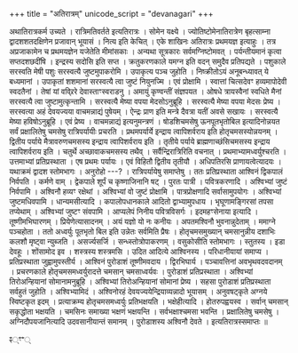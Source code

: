 +++
title = "अतिरात्रम्"
unicode_script = "devanagari"
+++

अथातिरात्रकर्म उच्यते । रात्रिमतिवर्तते इत्यतिरात्रः । सोमेन यक्ष्ये । ज्योतिष्टोमेनातिरात्रेण बृहत्साम्ना द्वादशशतदक्षिणेन प्रजावान् भूयासं । नित्य इति केचित् । एके शाखिनः अतिरात्रः प्रथमयज्ञ इत्याहुः । तत्र अप्रजाकामेन च प्रथमयज्ञेन यजेतेति मीमांसकाः । अन्यथा सूत्रकारः सर्वमग्निष्टोमवत् । पर्यन्तीयमानं कृत्वा सप्तदशछदींषि । इन्द्रस्य सदोसि इति सप्त । क्रतुकरणकाले यमग्न इति वदन् समुदैव प्रतिपद्यते । पशुकाले सरस्वति मेषी पशुः सरस्वत्यै जुष्टमुपाकरोमि । उपाकृत्य पञ्च जुहोति । निष्क्रीतोऽयं अनूबन्ध्यावत् ये बध्यमानां । उपाकृतां शशमानां सरस्वत्यै त्वा जुष्टं नियुनज्मि । एवं प्रोक्षामि । स्वात्तां चित्सदेवꣳ हव्यमापोदेवी स्वदतैनां । तेषां यां वव्र्रिरे देवास्ताꣳस्वराडनु । अमायुं कृण्वन्तीं संज्ञपयत । ओषधे त्रायस्वैनां स्वधिते मैनां सरस्वत्यै त्वा जुष्टामुत्कृन्तामि । सरस्वत्यै मेष्या वपया मेदसोऽनुब्रूहि । सरस्वत्यै मेष्या वपया मेदसः प्रेष्य । सरस्वत्या अहं देवयज्यया वाचमन्नाद्यं पुषेयम् । ऐन्द्रः प्राण इति मन्त्रे दैवत्रा यतीं अवसे सखायः । सरस्वत्यै मेष्या हविषोऽनुब्रूहि । एवं प्रेष्य । वाचमन्नाद्यं इत्यनुमन्त्रणं । षोडशिचमसेषु ऊनपूतभृतोबिल इत्यादिनोन्नयत सर्वं प्रक्षालितेषु चमसेषु रात्रिपर्यायीः प्रचरति । प्रथमपर्यार्ये इन्द्राय त्वापिशर्वराय इति होतृचमसस्योन्नयनम् । द्वितीय पर्याये मैत्रावरुणचमसस्य इन्द्राय त्वापिशर्वराय इति । तृतीये पर्याये ब्राह्मणाच्छंसिचमसस्य इन्द्राय त्वापिशर्वराय इति । चतुर्थे अच्छावाकचमसस्य तथैव् । सर्वैन्द्रिरात्रिरिति वचनात् । प्रथमाभ्यामध्वर्युश्चरति । उत्तमाभ्यां प्रतिप्रस्थाता । एष प्रथमः पर्यायः । एवं विहितौ द्वितीय तृतीयौ । अधिपतिरसि प्राणायत्वेत्यादयः । यथाक्रमं द्वादश स्तोमभागः । अनुरोहो ---? । रात्रिपर्यायेषु समाप्तेषु । ततः प्रतिप्रस्थाता आश्विनं द्विकपालं निर्वपति । कर्मणे वाम् । द्वेकपाले शूर्पं च कृष्णाजिनानि षट् । पुरतः पात्री । पवित्रकरणादि । अश्विभ्यां जुष्टं निर्वपामि । अश्विनौ हव्यꣳ रक्षेथां । अश्विभ्यां वो जुष्टं प्रोक्षामि । पात्रप्रोक्षणादि सर्वासामुपयोगः । अश्विभ्यां जुष्टमधिवपामि । धान्यमसीत्यादि । कपालोपधानकाले आदितो द्वाभ्यामुपधाय । भृघूणामङ्गिरसां तपसा तप्येथाम् । अश्विभ्यां जुष्टꣳ संवपामि । आप्यलेपं निनीय पवित्रविसर्गः । इदमहꣳसेनाया इत्यादि । तूष्णीमभिघारणम् । प्रियेणेत्यासादनम् । अयं यज्ञो यो नः कनीयः । अपतमश्विनौ भुवनान्नुदेताम् । ममाग्ने पञ्चहोता । ततो अध्वर्युः पूतभृतो बिल इति उन्नेतः सर्वमिति प्रैषः । होतृचमसमुख्यान् चमसानुन्नीय दशाभिः कलशौ मृष्ट्वा न्युब्जति । असर्ज्यसर्जि । सन्ध्स्तोत्रोपाकरणम् । वसुकोसीति स्तोमभागः । स्तुतस्य । इडा देवहूः । शोंसामोद इव । शस्त्रस्य शस्त्रमसि । उदित आदित्ये आश्विनस्य । परिधानीयायां समाप्य । प्रतिप्रस्थाता जुह्वामुपस्तीर्य । आश्विनं पुरोडाशं तूष्णीमवदाय । द्विरभिघार्य । पञ्चावत्तिनां अवभृथवदवदानम् । प्रचरणकाले होतृचमसमध्वर्युरादत्ते चमसान् चमसाध्वर्यवः । पुरोडाशं प्रतिप्रस्थाता । अश्विभ्यां तिरोअन्हियानां सोमानामनुब्रूहि । अश्विभ्यां तिरोअन्हियानां सोमानां प्रेष्य । सहसा पुरोडाशं प्रतिप्रस्थाता सर्वहुतं जुहोति । अश्विभ्यामिदं । अश्विनोरहं देवयज्ययेन्द्रियाव्यन्नादो भूयासम् । अनुवषट्कृते अग्नये स्विष्टकृत इदम् । प्रत्याक्रम्य होतृचमसमध्वर्युः प्रतिभक्षयति । भक्षेहीत्यादि । होतरुपह्वयस्व । सर्वान् चमसान् सकृद्धोता भक्षयति । चमसिनः समाख्या भक्षणं भक्षयन्ति । सर्वभक्षाश्चमसा भवन्ति । प्रक्षालितेषु चमसेषु । अग्निदौपयजानित्यादि उदवसानीयान्तं समानम् । पुरोडाशस्य अश्विनौ देवते । इत्यतिरात्रस्समाप्तः ॥

ꣴ्ꣳꣲ्